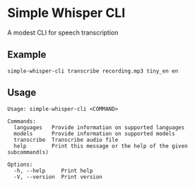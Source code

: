 # Simple Whisper CLI
A modest CLI for speech transcription

## Example 
`simple-whisper-cli transcribe recording.mp3 tiny_en en`

## Usage

```
Usage: simple-whisper-cli <COMMAND>

Commands:
  languages   Provide information on supported languages
  models      Provide information on supported models
  transcribe  Transcribe audio file
  help        Print this message or the help of the given subcommand(s)

Options:
  -h, --help     Print help
  -V, --version  Print version
```